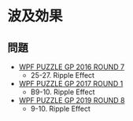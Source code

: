# 波及効果

## 問題
- [WPF PUZZLE GP 2016 ROUND 7](../questions/wpfpgp2016-7.md)
	- 25-27. Ripple Effect
- [WPF PUZZLE GP 2017 ROUND 1](../questions/wpfpgp2017-1.md)
	- B9-10. Ripple Effect
- [WPF PUZZLE GP 2019 ROUND 8](../questions/wpfpgp2019-8.md)
	- 9-10. Ripple Effect
